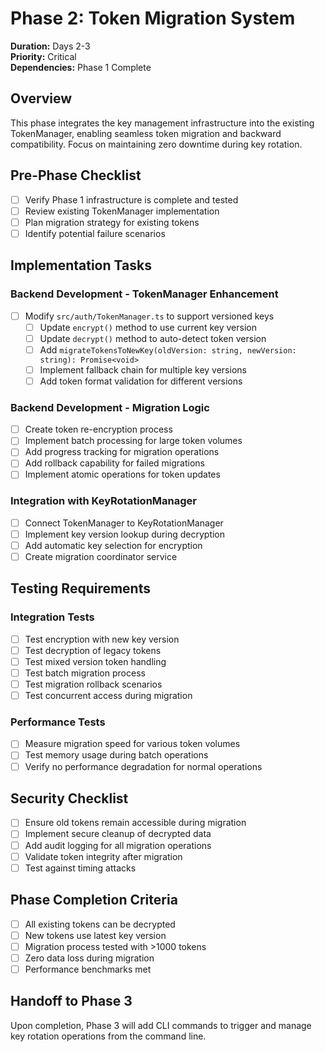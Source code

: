 # Phase 2: Token Migration System

**Duration:** Days 2-3  
**Priority:** Critical  
**Dependencies:** Phase 1 Complete

## Overview

This phase integrates the key management infrastructure into the existing TokenManager, enabling seamless token migration and backward compatibility. Focus on maintaining zero downtime during key rotation.

## Pre-Phase Checklist

- [ ] Verify Phase 1 infrastructure is complete and tested
- [ ] Review existing TokenManager implementation
- [ ] Plan migration strategy for existing tokens
- [ ] Identify potential failure scenarios

## Implementation Tasks

### Backend Development - TokenManager Enhancement

- [ ] Modify `src/auth/TokenManager.ts` to support versioned keys
  - [ ] Update `encrypt()` method to use current key version
  - [ ] Update `decrypt()` method to auto-detect token version
  - [ ] Add `migrateTokensToNewKey(oldVersion: string, newVersion: string): Promise<void>`
  - [ ] Implement fallback chain for multiple key versions
  - [ ] Add token format validation for different versions

### Backend Development - Migration Logic

- [ ] Create token re-encryption process
- [ ] Implement batch processing for large token volumes
- [ ] Add progress tracking for migration operations
- [ ] Add rollback capability for failed migrations
- [ ] Implement atomic operations for token updates

### Integration with KeyRotationManager

- [ ] Connect TokenManager to KeyRotationManager
- [ ] Implement key version lookup during decryption
- [ ] Add automatic key selection for encryption
- [ ] Create migration coordinator service

## Testing Requirements

### Integration Tests

- [ ] Test encryption with new key version
- [ ] Test decryption of legacy tokens
- [ ] Test mixed version token handling
- [ ] Test batch migration process
- [ ] Test migration rollback scenarios
- [ ] Test concurrent access during migration

### Performance Tests

- [ ] Measure migration speed for various token volumes
- [ ] Test memory usage during batch operations
- [ ] Verify no performance degradation for normal operations

## Security Checklist

- [ ] Ensure old tokens remain accessible during migration
- [ ] Implement secure cleanup of decrypted data
- [ ] Add audit logging for all migration operations
- [ ] Validate token integrity after migration
- [ ] Test against timing attacks

## Phase Completion Criteria

- [ ] All existing tokens can be decrypted
- [ ] New tokens use latest key version
- [ ] Migration process tested with >1000 tokens
- [ ] Zero data loss during migration
- [ ] Performance benchmarks met

## Handoff to Phase 3

Upon completion, Phase 3 will add CLI commands to trigger and manage key rotation operations from the command line.